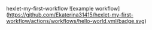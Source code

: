  hexlet-my-first-workflow
![example workflow]
(https://github.com/Ekaterina31415/hexlet-my-first-workflow/actions/workflows/hello-world.yml/badge.svg)
